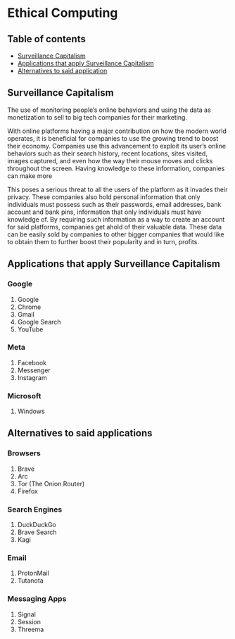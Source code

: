 # Ethical Computing

## Table of contents

- [Surveillance Capitalism](#surveillance-capitalism)
- [Applications that apply Surveillance Capitalism](#applications-that-apply-surveillance-capitalism)
- [Alternatives to said application](#alternatives-to-said-applications)

## Surveillance Capitalism 

The use of monitoring people’s online behaviors and using the data as monetization to sell to big tech companies for their marketing.

With online platforms having a major contribution on how the modern world operates, it is beneficial for companies to use the growing trend to boost their economy. Companies use this advancement to exploit its user’s online behaviors such as their search history, recent locations, sites visited, images captured, and even how the way their mouse moves and clicks throughout the screen. Having knowledge to these information, companies can make more  

This poses a serious threat to all the users of the platform as it invades their privacy.
These companies also hold personal information that only individuals must possess such as their passwords, email addresses, bank account and bank pins, information that only individuals must have knowledge of. By requiring such information as a way to create an account for said platforms, companies get ahold of their valuable data. These data can be easily sold by companies to other bigger companies that would like to obtain them to further boost their popularity and in turn, profits.

## Applications that apply Surveillance Capitalism

### Google

1. Google
2. Chrome
3. Gmail
4. Google Search
5. YouTube
### Meta
1. Facebook
2. Messenger
3. Instagram
### Microsoft
1. Windows

## Alternatives to said applications

### Browsers
1. Brave
2. Arc
3. Tor (The Onion Router)
4. Firefox
### Search Engines
1. DuckDuckGo
2. Brave Search
3. Kagi
### Email
1. ProtonMail
2. Tutanota
### Messaging Apps
1. Signal
2. Session
3. Threema

